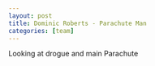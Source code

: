 ```yaml
---
layout: post
title: Dominic Roberts - Parachute Man
categories: [team]
---
```


Looking at drogue and main Parachute
